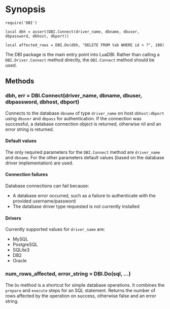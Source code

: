 # Synopsis #

```
require('DBI')

local dbh = assert(DBI.Connect(driver_name, dbname, dbuser, dbpassword, dbhost, dbport))

local affected_rows = DBI.Do(dbh, "DELETE FROM tab WHERE id < ?", 100)

```

The DBI package is the main entry point into LuaDBI. Rather than calling a `DBI.Driver.Connect` method directly, the `DBI.Connect` method should be used.

## Methods ##

### dbh, err = DBI.Connect(driver\_name, dbname, dbuser, dbpassword, dbhost, dbport) ###

Connects to the database `dbname` of type `driver_name` on host `dbhost:dbport` using `dbuser` and `dbpass` for authentication. If the connection was successful, a database connection object is returned, otherwise nil and an error string is returned.

#### Default values ####

The only required parameters for the `DBI.Connect` method are `driver_name` and `dbname`. For the other parameters default values (based on the database driver implementation) are used.

#### Connection failures ####

Database connections can fail because:

  * A database error occurred, such as a failure to authenticate with the provided username/password
  * The database driver type requested is not currently installed

#### Drivers ####

Currently supported values for `driver_name` are:

  * MySQL
  * PostgreSQL
  * SQLite3
  * DB2
  * Oracle

### num\_rows\_affected, error\_string = DBI.Do(sql, ...) ###

The `Do` method is a shortcut for simple database operations. It combines the `prepare` and `execute` steps for an SQL statement. Returns the number of rows affected by the operation on success, otherwise false and an error string.